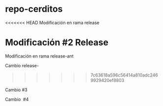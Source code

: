# repo-cerditos

<<<<<<< HEAD
Modificación en rama release

Modificación #2 Release
=======
Modificación en rama release-ant

Cambio release-
>>>>>>> 7c63618a596c56414a810adc2469929420ef8803


Cambio #3

Cambio  #4